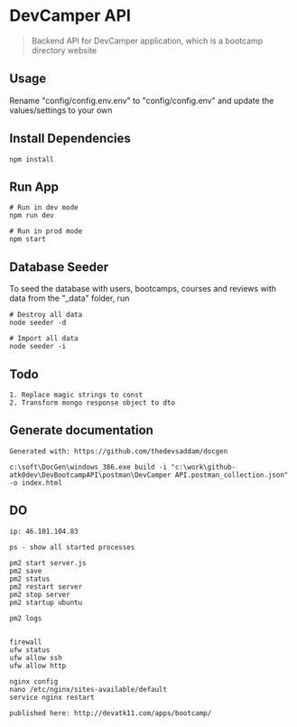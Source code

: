 # DevCamper API

> Backend API for DevCamper application, which is a bootcamp directory website

## Usage

Rename "config/config.env.env" to "config/config.env" and update the values/settings to your own

## Install Dependencies

```
npm install
```

## Run App

```
# Run in dev mode
npm run dev

# Run in prod mode
npm start
```

## Database Seeder

To seed the database with users, bootcamps, courses and reviews with data from the "\_data" folder, run

```
# Destroy all data
node seeder -d

# Import all data
node seeder -i
```

## Todo

```
1. Replace magic strings to const
2. Transform mongo response object to dto
``` 

## Generate documentation

```
Generated with: https://github.com/thedevsaddam/docgen

c:\soft\DocGen\windows_386.exe build -i "c:\work\github-atk0dev\DevBootcampAPI\postman\DevCamper API.postman_collection.json" -o index.html

```
## DO

```
ip: 46.101.104.83

ps - show all started processes

pm2 start server.js
pm2 save
pm2 status
pm2 restart server
pm2 stop server
pm2 startup ubuntu

pm2 logs


firewall
ufw status
ufw allow ssh
ufw allow http

nginx config
nano /etc/nginx/sites-available/default 
service nginx restart

published here: http://devatk11.com/apps/bootcamp/


```